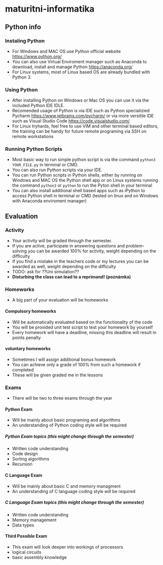 # maturitni-informatika

## Python info

### Instaling Python
  - For Windows and MAC OS use Python official website https://www.python.org/
  - You can also use Virtual Enviroment manager such as Anaconda to download, install and manage Python https://anaconda.org/
  - For Linux systems, most of Linux based OS are already bundled with Python 3.

### Using Python
  - After installing Python on Windows or Mac OS you can use it via the included Python IDE IDLE.
  - Recomended usage of Python is via IDE such as Python specializied Pycharm https://www.jetbrains.com/pycharm/ or via more versitile IDE such as Visual Studio Code https://code.visualstudio.com/
  - For Linux tryhards, feel free to use VIM and other terminal based editors, the training can be handy for future remote programing via SSH on remote workstations

### Running Python Scripts
  - Most basic way to run simple python script is via the command `python3 YOUR_FILE.py` in terminal or CMD.
  - You can also run Python scripts via your IDE.
  - You can run Python scripts in Python shells, either by running on Windows and MAC OS the Python shell app or on Linux systems running the command `python3` or `python` to run the Pyton shell in your terminal
  - You can also install additional shell based apps such as iPython to access Python shell in terminal or CMD (tested on linux and on Windows with Anaconda enviroment manager)

## Evaluation

### Activity
  - Your activity will be graded through the semester.
  - If you are active, participate in answering questions and problem-solving you can be awarded 100% for activity, weight depending on the difficulty
  - If you find a mistake in the teachers code or my lectures you can be awarded as well, weight depending on the difficulty
  - TODO: ask for ??Uni simulation??
  - **Disturbing the class can lead to a reprimand! (poznámka)**

### Homeworks
  - A big part of your evaluation will be homeworks
#### Compulsory homeworks
  - Will be automatically evaluated based on the functionality of the code
  - You will be provided unit test script to test your homework by yourself
  - Every homework will have a deadline, missing this deadline will result in points penalty
#### voluntary homeworks
  - Sometimes I will assign additional bonus homework
  - You can achieve only a grade of 100% from such a homework if completed
  - These will be given graded me in the lessons

### Exams
  - There will be two to three exams through the year

#### Python Exam
  - Will be mainly about basic programing and algorithms
  - An understanding of Python coding style will be required

##### Python Exam topics (this might change through the semester)
  - Written code understanding
  - Code design
  - Sorting algorithms
  - Recursion

#### C Language Exam
  - Will be mainly about basic C and memory managment
  - An understanding of C language coding style will be required

##### C Language Exam topics (this might change through the semester)
  - Written code understanding
  - Memory management
  - Data types

#### Third Possible Exam
  - This exam will look deeper into workings of processors
  - logical circuits
  - basic assembly knowledge